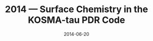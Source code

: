 ---
title: "2014 &mdash; Surface Chemistry in the KOSMA-tau PDR Code"
collection: talks
type: "Talk"
tag: academic
invited: 
permalink: \talks\2014-06-20-Surface-Chemistry-in-the-KOSMA-tau-PDR-Code
paperurl: '/files/pdf/talks/KOSMA-tau-Surface-Chemistry-web.pdf'
date: "2014-06-20"
venue: "ISMS - International Symposium on Molecular Spectroscopy"
location: "Urbana-Champaign, Illinois, USA"
---